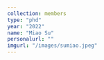 ```yaml
---
collection: members
type: "phd"
year: "2022"
name: "Miao Su"
personalurl: ""
imgurl: "/images/sumiao.jpeg"
---
```

